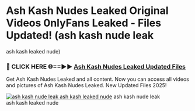 # Ash Kash Nudes Leaked Original Videos 0nlyFans Leaked - Files Updated! (ash kash nude leak<br>
ash kash leaked nude)

<h3>🔴 CLICK HERE 🌐==►► <a href="https://tinyurl.com/2p9ay9w9" rel="nofollow">Ash Kash Nudes Leaked Updated Files</a></h3>

Get Ash Kash Nudes Leaked and all content. Now you can access all videos and pictures of Ash Kash Nudes Leaked. New Updated Files 2025!

[![ash kash nude leak<br>
ash kash leaked nude](https://i.imgur.com/KQgVmj3.gif)](https://tinyurl.com/2p9ay9w9)
ash kash nude leak<br>
ash kash leaked nude